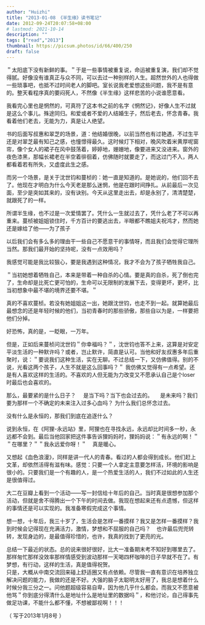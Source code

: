 ```yaml
---
author: "Huizhi"
title: "2013-01-08 《半生缘》读书笔记"
date: 2012-09-24T20:07:58+08:00
# lastmod: 2021-10-14
description: ""
tags: ["read","2013"]
thumbnail: https://picsum.photos/id/66/400/250
draft: false
---
```


＂太阳底下没有新鲜的事。＂于是一些事情被重复说，命运被重复演，我们却不觉得腻。好像没有谁真正与众不同，可以去过一种别样的人生。超然世外的人也得做一些琐事吧，也抵不过时间老人的脚吧。室长说我老爱想这些问题，我不是有意的。整天看程序真的要闷死人，不然像《半生缘》这样悲苦的小说谁愿意看。

我看完心里也是惘然的，可真符了这本书之前的名字《惘然记》，好像人生不过就是这么个事儿。殊途同归。和爱或者不爱的人结婚生子，然后老去，怀念青春。我看着他们老去，无能为力，真是让人绝望。

书的后面写叔惠和翠芝的场景，道：他结婚很晚，以前当然也有过艳遇，不过生平还是对翠芝最有知己之感，也憧憬得最久。这时候灯下相对，晚风吹着米黄厚呢窗帘，像个女人的裙子在风中鼓荡着，婷婷地，姗姗地，像要进来又没进来。窗外的夜色漆黑，那幅长裙老在半空着徘徊着，仿佛随时就要走了，而这过门不入，两人都看着若有所失，又虚度此生之感。

而另一个场景，是关于沈世钧和蔓桢的：她一直是知道的。是她说的，他们回不去了。他现在才明白为什么今天老是那么迷惘，他是在跟时间挣扎。从前最后一次见面，至少是突如其来的，没有诀别。今天从这里走出去，却是永别了，清清楚楚，就跟死了的一样。

所谓半生缘，也不过是一次爱情罢了。凭什么一生就过去了，凭什么老了不可以再重来。蔓桢被姐姐锁住时，千方百计的要逃出去，半眼都不瞧姐夫祝鸿才，然而她还是嫁给了他——为了孩子

以后我们会有多么多的理由干一些自己不愿意干的事情呀，而且我们会觉得它理所当然。那我们最开始的坚持呢，没有一点效用吗？

我感觉可能是我比较狠心，要是我遇到这种情况，我才不会为了孩子牺牲我自己。

＂当初她想着牺牲自己，本来是带着一种自杀的心情。要是真的自杀，死了倒也完了，生命却是比死亡更可怕的，生命可以无限制的发展下去，变得更坏，更坏，比当初想象中最不堪的境界还要不堪。＂

真的不喜欢蔓桢。若没有她姐姐这一出，她跟沈世钧，也走不到一起。就算她最后最想念的还是年轻时候的他们，当初青春时的那些骄傲，那些自以为是，一样要把他们分掉。

好恐怖，真的是，一眨眼，一万年。

但是，正如后来蔓桢问沈世钧＂你幸福吗？＂，沈世钧也答不上来，这算是对安定平淡生活的一种默许吗？或者，岂止默许，简直是认可。当他和好友叔惠多年后重聚时，说：＂要说我们这种生活，实在无聊。不过总结一下，又仿佛值得。别的不说，光看这两个孩子，人生不就是这么回事吗？＂ 我仿佛又觉得有一点希望。还是有人喜欢这样的生活的。不喜欢的人但无能为力改变又不愿承认自己是个loser时最后也会喜欢的。    

那么，最要紧的是什么日子？    
是当下吗？当下也会过去的。    
是未来吗？我们要为那样一个不确定的未来注入过多心血吗？ 为什么我们总怀念过去。   

没有什么是永恒的，那我们到底在追逐什么？

说到永恒，在《阿狸-永远站》里，阿狸也在寻找永远，永远却比时间多一秒，永远都不会到。最后当他回家把这件事告诉狸妈妈时，狸妈妈说：＂有永远的啊！＂＂在哪里？＂＂我永远爱你呀！＂    真是暖心。    


又想起《血色浪漫》，同样是讲一代人的青春。看过的人都会得到成长。他们赶上文革，却依然活得有滋有味。感觉：只要一个人拿定主意要怎样活，环境的影响是很小的。只要我们是一个有趣的人，是一个热爱生活的人，我们不过如此的人生还是很值得过。    

大二在豆瓣上看到一个活动——写一封信给十年后的自己。当时真是很想参加那个活动，但就是舍不得腾出一个下午的时间去做。我现在想起来还有点遗憾，但这样的事情还是可以实现的。我准备寒假完成这个事情。

想一想，十年后，我三十岁了，生活会是怎样一番摸样？我又是怎样一番摸样？我到时候会记得现在充满活力，激情，梦想和不屈服的自己吗？    也许最后兜兜转转，发现身边的，是最值得珍惜的，也许，我真的找到了更亮的光。   

总结一下最近的状态。总的说来很好很好，比大一准备期末考不知好到哪里去了。那样匆忙那样没效率那样情感受到波动那样一天喝四杯咖啡的日子早就不在了。有梦想，有行动，这样的生活，真是值得祝贺。  
只是，大概从中南交流回来碰上舒适圈又有点依赖。尽管我一直有意识在培养独立解决问题的能力，我做的还是不好。大强的脑子太聪明太好用了，我总是想着什么时候分我三分之一。问他题超级容易自卑，因为他几乎什么都会。而我又不愿意被他骂＂你到底分得清什么是地址什么是地址里的数据吗＂，和他讨论，自己得事先做足功课，不能什么都不懂，不想被鄙视啊！！！

（ 写于2013年1月8号 ）